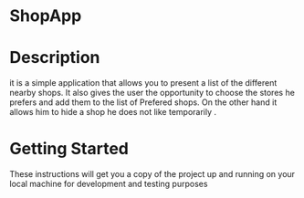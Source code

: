 # ShopApp

 # Description

it is a simple application that allows you to present a list of the different nearby shops. It also gives the user the opportunity to choose the stores he prefers and add them to the list of Prefered shops. On the other hand it allows him to hide a shop he does not like temporarily .

# Getting Started
These instructions will get you a copy of the project up and running on your local machine for development and testing purposes
